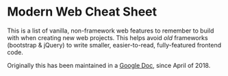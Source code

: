 # Modern Web Cheat Sheet
This is a list of vanilla, non-framework web features to remember to build with when creating new web projects.
This helps avoid *old* frameworks (bootstrap & jQuery) to write smaller, easier-to-read, fully-featured frontend code.

Originally this has been maintained in a [Google Doc](https://docs.google.com/document/d/14UXVubbQEP-4PO832kH4HpRE9S3NaVBGhfuQDwh2_Y8/edit#), since April of 2018.
